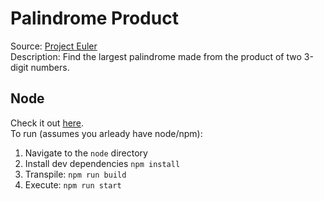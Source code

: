 # Palindrome Product  
Source: [Project Euler](https://projecteuler.net/problem=4)  
Description: Find the largest palindrome made from the product of two 3-digit numbers.  

## Node  
Check it out [here](./node/src/main.ts).  
To run (assumes you arleady have node/npm):  
1. Navigate to the `node` directory  
2. Install dev dependencies `npm install`  
3. Transpile: `npm run build`  
4. Execute: `npm run start`